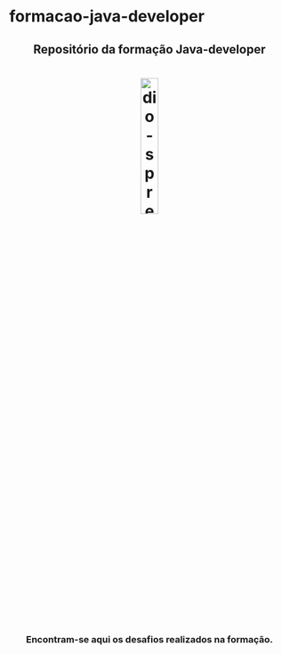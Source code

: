 # formacao-java-developer
<h2 align="center">
    Repositório da formação Java-developer
</h2>
<h1 align="center">
    <img alt="dio-spread" src="https://hermes.dio.me/tracks/da6041a9-80ef-409e-bd50-5e7be4dfadf6.png" width="25%" />
</h1>

<h3 align="center">
  Encontram-se aqui os desafios realizados na formação.
</h3>
